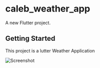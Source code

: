 # caleb_weather_app

A new Flutter project.

## Getting Started

This project is a lutter Weather Application

![Screenshot](https://raw.githubusercontent.com/username/project/master/img/snapshot.png)
